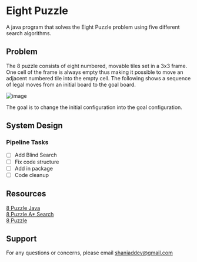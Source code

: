 # Eight Puzzle
A java program that solves the Eight Puzzle problem using five different search algorithms.

## Problem
The 8 puzzle consists of eight numbered, movable tiles set in a 3x3 frame. One cell of the frame is always empty thus making it possible to move an adjacent numbered tile into the empty cell. The following shows a sequence of legal moves from an initial board to the goal board.

![image](https://user-images.githubusercontent.com/25243082/72701408-30e41100-3b8a-11ea-9d22-0ee4c264bf15.png)

The goal is to change the initial configuration into the goal configuration.

## System Design

### Pipeline Tasks
- [ ] Add Blind Search
- [ ] Fix code structure
- [ ] Add in package
- [ ] Code cleanup

## Resources
[8 Puzzle Java](https://www.cs.princeton.edu/courses/archive/fall15/cos226/assignments/8puzzle.html)\
[8 Puzzle A* Search](https://blog.goodaudience.com/solving-8-puzzle-using-a-algorithm-7b509c331288)\
[8 Puzzle](https://www.d.umn.edu/~jrichar4/8puz.html)

## Support
For any questions or concerns, please email [shaniaddev@gmail.com](mailto:shaniaddev@gmail.com?subject=[GitHub]%20Eight%20Puzzle%20Search)

